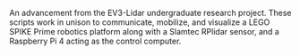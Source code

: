 An advancement from the EV3-Lidar undergraduate research project. These scripts work in unison to communicate, mobilize, and visualize a LEGO SPIKE Prime robotics platform along with a Slamtec RPlidar sensor, and a Raspberry Pi 4 acting as the control computer.
